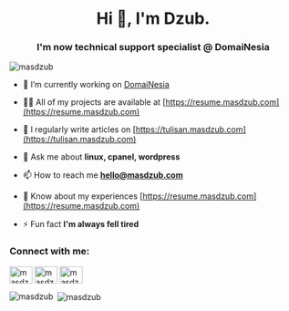 <h1 align="center">Hi 👋, I'm Dzub.</h1>
<h3 align="center">I'm now technical support specialist @ DomaiNesia</h3>

<p align="left"> <img src="https://komarev.com/ghpvc/?username=masdzub&label=Profile%20views&color=0e75b6&style=flat" alt="masdzub" /> </p>

- 🔭 I’m currently working on [DomaiNesia](https://domainesia.com/)

- 👨‍💻 All of my projects are available at [https://resume.masdzub.com](https://resume.masdzub.com)

- 📝 I regularly write articles on [https://tulisan.masdzub.com](https://tulisan.masdzub.com)

- 💬 Ask me about **linux, cpanel, wordpress**

- 📫 How to reach me **hello@masdzub.com**

- 📄 Know about my experiences [https://resume.masdzub.com](https://resume.masdzub.com)

- ⚡ Fun fact **I'm always fell tired**

<h3 align="left">Connect with me:</h3>
<p align="left">
<a href="https://linkedin.com/in/masdzub" target="blank"><img align="center" src="https://raw.githubusercontent.com/rahuldkjain/github-profile-readme-generator/master/src/images/icons/Social/linked-in-alt.svg" alt="masdzub" height="30" width="40" /></a>
<a href="https://fb.com/masdzub" target="blank"><img align="center" src="https://raw.githubusercontent.com/rahuldkjain/github-profile-readme-generator/master/src/images/icons/Social/facebook.svg" alt="masdzub" height="30" width="40" /></a>
<a href="https://instagram.com/masdzub" target="blank"><img align="center" src="https://raw.githubusercontent.com/rahuldkjain/github-profile-readme-generator/master/src/images/icons/Social/instagram.svg" alt="masdzub" height="30" width="40" /></a>
</p>

<p><img align="left" src="https://github-readme-stats.vercel.app/api/top-langs?username=masdzub&show_icons=true&locale=en&layout=compact" alt="masdzub" /></p>

<p>&nbsp;<img align="center" src="https://github-readme-stats.vercel.app/api?username=masdzub&show_icons=true&locale=en" alt="masdzub" /></p>
